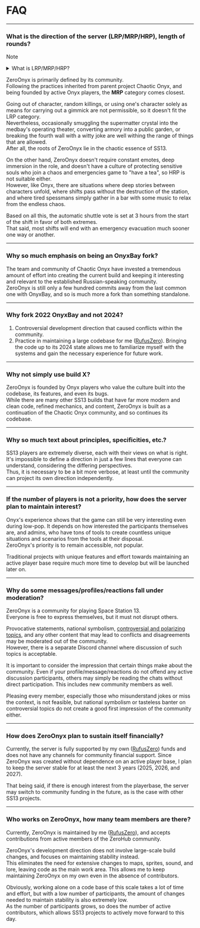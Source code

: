 # FAQ

---

### What is the direction of the server (LRP/MRP/HRP), length of rounds?

> [!NOTE]
> <details>
> <summary>What is LRP/MRP/HRP?</summary>
> Servers of all types prioritize entertainment for all participants. We gather in this game to have a good time, experience character situations, share emotions, and laugh at the chaos that unexpectedly befalls the characters.<br>
> Depending on preferences, players and servers in SS13 are often divided into the following categories:<br><br>
> 
> - LRP (Low Role Play) - low to no requirements for role-playing and motivated actions. LRP servers are often extremely fun and chaotic, with few rules on expressing oneself in-game or carrying out one's ideas. Players are free to reference out-of-game context for the sake of jokes, helping newcomers, or communicating about the round. LRP is closest to the chaotic origins of SS13.
> - MRP (Medium Role Play) - moderate role-playing requirements and a stricter ruleset. Often, the plausibility of a character's motivations measures role performance. This is especially true for actions with a strong impact on the round, such as decisions by department heads, killing other players, or acting as an antagonist. Actions on MRP servers often range from LRP to HRP in terms of motivation, and rounds vary from measured and calm to full-scale chaos with the destruction of the entire station.
> - HRP (High Role Play) - strict requirements for character depth and motivation of their actions. HRP servers have the strictest rulesets and prioritize realistic interactions between characters. HRP servers reveal complex character relationships and feature deep immersion into the story of the round; the focus shifts from mechanics, chaos, and conflict towards development of situations and scenarios, often with great detail.
> </details>

ZeroOnyx is primarily defined by its community.  
Following the practices inherited from parent project Chaotic Onyx, and being founded by active Onyx players, the **MRP** category comes closest.

Going out of character, random killings, or using one's character solely as means for carrying out a gimmick are not permissible, so it doesn't fit the LRP category.  
Nevertheless, occasionally smuggling the supermatter crystal into the medbay's operating theater, converting armory into a public garden, or breaking the fourth wall with a witty joke are well withing the range of things that are allowed.  
After all, the roots of ZeroOnyx lie in the chaotic essence of SS13.

On the other hand, ZeroOnyx doesn't require constant emotes, deep immersion in the role, and doesn't have a culture of protecting sensitive souls who join a chaos and emergencies game to "have a tea", so HRP is not suitable either.  
However, like Onyx, there are situations where deep stories between characters unfold, where shifts pass without the destruction of the station, and where tired spessmans simply gather in a bar with some music to relax from the endless chaos.

Based on all this, the automatic shuttle vote is set at 3 hours from the start of the shift in favor of both extremes.  
That said, most shifts will end with an emergency evacuation much sooner one way or another.

---

### Why so much emphasis on being an OnyxBay fork?
The team and community of Chaotic Onyx have invested a tremendous amount of effort into creating the current build and keeping it interesting and relevant to the established Russian-speaking community.  
ZeroOnyx is still only a few hundred commits away from the last common one with OnyxBay, and so is much more a fork than something standalone.

---

### Why fork 2022 OnyxBay and not 2024?
1. Controversial development direction that caused conflicts within the community.
2. Practice in maintaining a large codebase for me ([RufusZero](https://github.com/rufuszero)). Bringing the code up to its 2024 state allows me to familiarize myself with the systems and gain the necessary experience for future work.

---

### Why not simply use build X?
ZeroOnyx is founded by Onyx players who value the culture built into the codebase, its features, and even its bugs.  
While there are many other SS13 builds that have far more modern and clean code, refined mechanics, and content, ZeroOnyx is built as a continuation of the Chaotic Onyx community, and so continues its codebase.

---

### Why so much text about principles, specificities, etc.?
SS13 players are extremely diverse, each with their views on what is right. It's impossible to define a direction in just a few lines that everyone can understand, considering the differing perspectives.  
Thus, it is necessary to be a bit more verbose, at least until the community can project its own direction independently.

---

### If the number of players is not a priority, how does the server plan to maintain interest?
Onyx's experience shows that the game can still be very interesting even during low-pop. It depends on how interested the participants themselves are, and admins, who have tons of tools to create countless unique situations and scenarios from the tools at their disposal.  
ZeroOnyx's priority is to remain accessible, not popular.

Traditional projects with unique features and effort towards maintaining an active player base require much more time to develop but will be launched later on.

---

### Why do some messages/profiles/reactions fall under moderation?
ZeroOnyx is a community for playing Space Station 13.  
Everyone is free to express themselves, but it must not disrupt others.

Provocative statements, national symbolism, [controversial and polarizing topics](https://en.wikipedia.org/wiki/Wikipedia:List_of_controversial_issues), and any other content that may lead to conflicts and disagreements may be moderated out of the community.  
However, there is a separate Discord channel where discussion of such topics is acceptable.

It is important to consider the impression that certain things make about the community. Even if your profile/message/reactions do not offend any active discussion participants, others may simply be reading the chats without direct participation. This includes new community members as well.

Pleasing every member, especially those who misunderstand jokes or miss the context, is not feasible, but national symbolism or tasteless banter on controversial topics do not create a good first impression of the community either.

---

### How does ZeroOnyx plan to sustain itself financially?
Currently, the server is fully supported by my own ([RufusZero](https://github.com/rufuszero)) funds and does not have any channels for community financial support. Since ZeroOnyx was created without dependence on an active player base, I plan to keep the server stable for at least the next 3 years (2025, 2026, and 2027).

That being said, if there is enough interest from the playerbase, the server may switch to community funding in the future, as is the case with other SS13 projects.

---

### Who works on ZeroOnyx, how many team members are there?
Currently, ZeroOnyx is maintained by me ([RufusZero](https://github.com/rufuszero)), and accepts contributions from active members of the ZeroHub community.

ZeroOnyx's development direction does not involve large-scale build changes, and focuses on maintaining stability instead.  
This eliminates the need for extensive changes to maps, sprites, sound, and lore, leaving code as the main work area. This allows me to keep maintaining ZeroOnyx on my own even in the absence of contributors.

Obviously, working alone on a code base of this scale takes a lot of time and effort, but with a low number of participants, the amount of changes needed to maintain stability is also extremely low.  
As the number of participants grows, so does the number of active contributors, which allows SS13 projects to actively move forward to this day.
